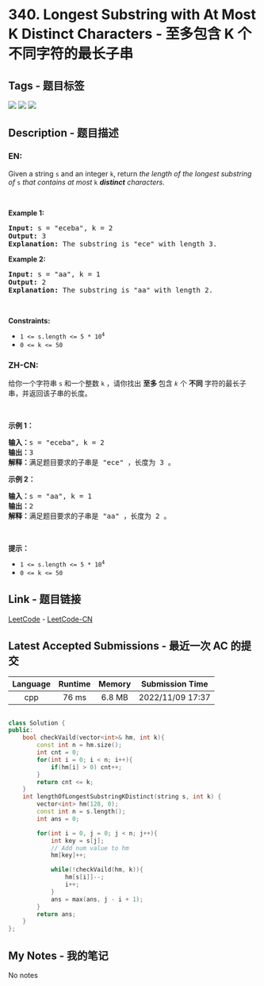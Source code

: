 
# 340. Longest Substring with At Most K Distinct Characters - 至多包含 K 个不同字符的最长子串

## Tags - 题目标签

 <img src="https://img.shields.io/badge/Hash Table-哈希表-blue.svg">   <img src="https://img.shields.io/badge/String-字符串-blue.svg">   <img src="https://img.shields.io/badge/Sliding Window-滑动窗口-blue.svg">  


## Description - 题目描述

### EN:
<p>Given a string <code>s</code> and an integer <code>k</code>, return <em>the length of the longest </em><span data-keyword="substring-nonempty"><em>substring</em></span><em> of</em> <code>s</code> <em>that contains at most</em> <code>k</code> <em><strong>distinct</strong> characters</em>.</p>

<p>&nbsp;</p>
<p><strong class="example">Example 1:</strong></p>

<pre>
<strong>Input:</strong> s = &quot;eceba&quot;, k = 2
<strong>Output:</strong> 3
<strong>Explanation:</strong> The substring is &quot;ece&quot; with length 3.</pre>

<p><strong class="example">Example 2:</strong></p>

<pre>
<strong>Input:</strong> s = &quot;aa&quot;, k = 1
<strong>Output:</strong> 2
<strong>Explanation:</strong> The substring is &quot;aa&quot; with length 2.
</pre>

<p>&nbsp;</p>
<p><strong>Constraints:</strong></p>

<ul>
	<li><code>1 &lt;= s.length &lt;= 5 * 10<sup>4</sup></code></li>
	<li><code>0 &lt;= k &lt;= 50</code></li>
</ul>


### ZH-CN:
<p>给你一个字符串 <code>s</code> 和一个整数 <code>k</code> ，请你找出&nbsp;<strong>至多&nbsp;</strong>包含<em> <code>k</code></em> 个 <strong>不同</strong> 字符的最长子串，并返回该子串的长度。</p>

<p>&nbsp;</p>

<p><strong>示例 1：</strong></p>

<pre>
<strong>输入：</strong>s = "eceba", k = 2
<strong>输出：</strong>3
<strong>解释：</strong>满足题目要求的子串是 "ece" ，长度为 3 。</pre>

<p><strong>示例 2：</strong></p>

<pre>
<strong>输入：</strong>s = "aa", k = 1
<strong>输出：</strong>2
<strong>解释：</strong>满足题目要求的子串是 "aa" ，长度为 2 。
</pre>

<p>&nbsp;</p>

<p><strong>提示：</strong></p>

<ul>
	<li><code>1 &lt;= s.length &lt;= 5 * 10<sup>4</sup></code></li>
	<li><code>0 &lt;= k &lt;= 50</code></li>
</ul>



## Link - 题目链接

[LeetCode](https://leetcode.com/problems/longest-substring-with-at-most-k-distinct-characters/description/)  -  [LeetCode-CN](https://leetcode.cn/problems/longest-substring-with-at-most-k-distinct-characters/description/)
## Latest Accepted Submissions - 最近一次 AC 的提交


| Language | Runtime | Memory | Submission Time |
|:---:|:---:|:---:|:---:|
| cpp  | 76 ms | 6.8 MB | 2022/11/09 17:37 |

```cpp

class Solution {
public:
    bool checkVaild(vector<int>& hm, int k){
        const int n = hm.size();
        int cnt = 0;
        for(int i = 0; i < n; i++){
            if(hm[i] > 0) cnt++;
        }
        return cnt <= k;
    }
    int lengthOfLongestSubstringKDistinct(string s, int k) {
        vector<int> hm(128, 0);
        const int n = s.length();
        int ans = 0;

        for(int i = 0, j = 0; j < n; j++){
            int key = s[j];
            // Add num value to hm
            hm[key]++;

            while(!checkVaild(hm, k)){
                hm[s[i]]--;
                i++;
            }
            ans = max(ans, j - i + 1);
        }
        return ans;
    }
};

```
## My Notes - 我的笔记


No notes

